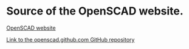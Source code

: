 # Source of the OpenSCAD website.

[OpenSCAD website](https://openscad.org)

[Link to the openscad.github.com GitHub repository](https://github.com/openscad/openscad.github.com)
